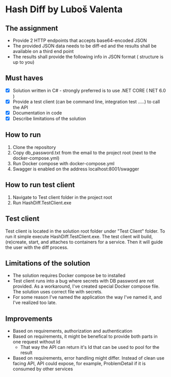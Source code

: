 ﻿Hash Diff by Luboš Valenta
===

The assignment
---

 - Provide 2 HTTP endpoints that accepts base64-encoded JSON 
 - The provided JSON data needs to be diff-ed and the results shall be available on a third end point
 - The results shall provide the following info in JSON format ( structure is up to you)

Must haves
---

 - [x] Solution written in C# - strongly preferred is to use .NET CORE ( NET 6.0 )
 - [x] Provide a test client (can be command line, integration test …..) to call the API 
 - [x] Documentation in code
 - [x] Describe limitations of the solution

How to run
---

1. Clone the repository
2. Copy db_password.txt from the email to the project root (next to the docker-compose.yml)
3. Run Docker compose with docker-compose.yml
4. Swagger is enabled on the address localhost:8001/swagger

How to run test client
---

1. Navigate to Test client folder in the project root
2. Run HashDiff.TestClient.exe 

Test client
---

Test client is located in the solution root folder under "Test Client" folder. To run it simple execute HashDiff.TestClient.exe.
The test client will build, (re)create, start, and attaches to containers for a service. Then it will guide the user
with the diff process.

Limitations of the solution
---

- The solution requires Docker compose be to installed
- Test client runs into a bug where secrets with DB password are not provided. As a workaround, I've created special Docker compose file. The solution uses correct file with secrets.
- For some reason I've named the application the way I've named it, and I've realized too late.

Improvements
---

- Based on requirements, authorization and authentication
- Based on requirements, it might be benefical to provide both parts in one request without Id
  - That way the API can return it's Id that can be used to pool for the result
- Based on requirements, error handling might differ. Instead of clean use facing API, API could expose, for example, ProblemDetail if it is consumed by other services